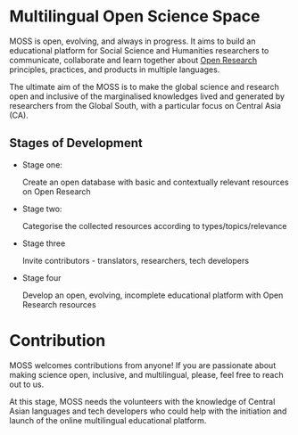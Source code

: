 # Multilingual Open Science Space

MOSS is open, evolving, and always in progress. It aims to build an educational platform for Social Science and Humanities researchers to communicate, collaborate and learn together about [Open Research](https://the-turing-way.netlify.app/reproducible-research/open.html) principles, practices, and products in multiple languages. 

The ultimate aim of the MOSS is to make the global science and research open and inclusive of the marginalised knowledges lived and generated by researchers from the Global South, with a particular focus on Central Asia (CA).

## Stages of Development 

- Stage one: 
   
  Create an open database with basic and contextually relevant resources on Open Research 

- Stage two: 

  Categorise the collected resources according to types/topics/relevance 

- Stage three 

  Invite contributors - translators, researchers, tech developers 

- Stage four 

  Develop an open, evolving, incomplete educational platform with Open Research resources 
 
# Contribution 
  
MOSS welcomes contributions from anyone! If you are passionate about making science open, inclusive, and multilingual, please, feel free to reach out to us. 

At this stage, MOSS needs the volunteers with the knowledge of Central Asian languages and tech developers who could help with the initiation and launch of the online multilingual educational platform. 
 
  
  
